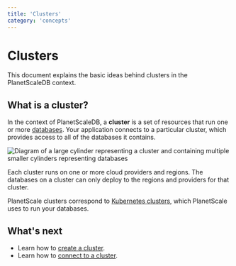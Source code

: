 ```yaml
---
title: 'Clusters'
category: 'concepts'
---
```


# Clusters

This document explains the basic ideas behind clusters in the PlanetScaleDB context.

## What is a cluster?

In the context of PlanetScaleDB, a **cluster** is a set of resources that run one or more [databases](databases). Your application connects to a particular cluster, which provides access to all of the databases it contains.

![Diagram of a large cylinder representing a cluster and containing multiple smaller cylinders representing databases](/img/docs/cluster-diagram.png)

Each cluster runs on one or more cloud providers and regions. The databases on a cluster can only deploy to the regions and providers for that cluster.

PlanetScale clusters correspond to [Kubernetes clusters](https://kubernetes.io/docs/concepts), which PlanetScale uses to run your databases.

## What's next

- Learn how to [create a cluster](creating-cluster).
- Learn how to [connect to a cluster](connecting-to-db).
